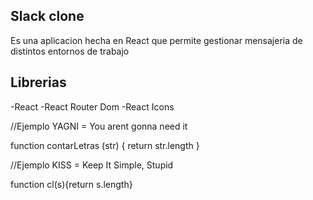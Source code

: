 ## Slack clone

Es una aplicacion hecha en React que permite gestionar mensajeria de distintos entornos de trabajo

## Librerias

-React
-React Router Dom
-React Icons


//Ejemplo
YAGNI = You arent gonna need it

function contarLetras (str) {
    return str.length
}

//Ejemplo
KISS = Keep It Simple, Stupid

function cl(s){return s.length}